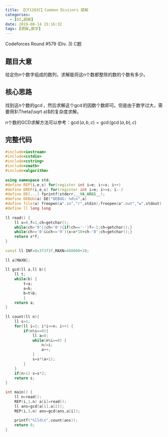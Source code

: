 ```yaml
---
title: 【CF1203C】Common Divisors 题解
categories:
  - [OI,题解]
date: 2019-08-14 15:16:32
tags: [题解,数学]
---
```


Codeforces Round #579 (Div. 3)  C题

<!--more-->

## 题目大意

给定你$n$个数字组成的数列，求解能将这$n$个数都整除的数的个数有多少。

## 核心思路

找到这$n$个数的$\gcd$，然后求解这个$\gcd$的因数个数即可。但是由于数字过大，需要用$\Theta(\sqrt a)$的复杂度求解。

$n$个数的GCD求解方法可以参考：$\gcd(a,b,c)=\gcd(\gcd(a,b),c)$

## 完整代码

```cpp
#include<iostream>
#include<cstdio>
#include<cstring>
#include<cmath>
#include<algorithm>
 
using namespace std;
#define REP(i,e,s) for(register int i=e; i<=s; i++)
#define DREP(i,e,s) for(register int i=e; i>=s; i--)
#define DE(...) fprintf(stderr,__VA_ARGS__);
#define DEBUG(a) DE("DEBUG: %d\n",a)
#define file(a) freopen(a".in","r",stdin);freopen(a".out","w",stdout)
#define ll long long
 
ll read() {
	ll x=0,f=1,ch=getchar();
	while(ch>'9'||ch<'0'){if(ch=='-')f=-1;ch=getchar();}
	while(ch>='0'&&ch<='9'){x=x*10+ch-'0';ch=getchar();}
	return x*f;
}
 
const ll INF=0x3f3f3f,MAXN=400000+10;
 
ll a[MAXN];
 
ll gcd(ll a,ll b){
    ll t;
    while(b) {
        t=a;
        a=b;
        b=t%b;
        }
    return a;
}
 
ll count(ll n){
    ll s=1;
    for(ll i=2; i*i<=n; i++) {
        if(n%i==0){
            ll a=0;
            while(n%i==0) {
                n/=i;
                a++;
            }
            s=s*(a+1);
        }
    }
    if(n>1) s=s*2;
    return s;
}
 
int main() {
	ll n=read();
    REP(i,1,n) a[i]=read();
    ll ans=gcd(a[1],a[2]);
    REP(i,3,n) ans=gcd(ans,a[i]);
 
    printf("%lld\n",count(ans));
    return 0;
}
 
```

